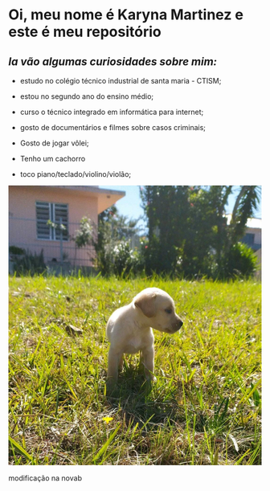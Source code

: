 # **Oi, meu nome é Karyna Martinez e este é meu repositório**

## *la vão algumas curiosidades sobre mim:*

- estudo no colégio técnico industrial de santa maria - CTISM;

- estou no segundo ano do ensino médio;

- curso o técnico integrado em informática para internet;

- gosto de documentários e filmes sobre casos criminais;

- Gosto de jogar vôlei;

- Tenho um cachorro 

- toco piano/teclado/violino/violão;



![Duque](Duque.jpeg)

modificação na novab